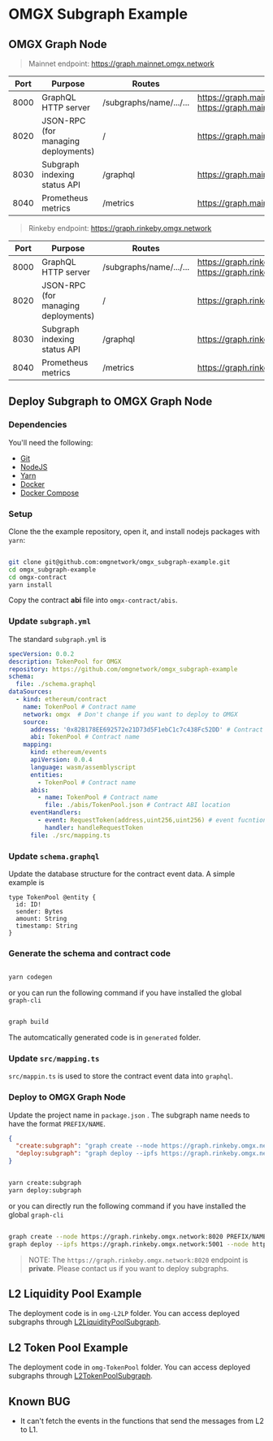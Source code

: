 # OMGX Subgraph Example

## OMGX Graph Node

> Mainnet endpoint: https://graph.mainnet.omgx.network

| **Port** | **Purpose**                               | **Routes**              | URL                                                          | **Permission** |
| -------- | ----------------------------------------- | ----------------------- | ------------------------------------------------------------ | -------------- |
| 8000     | GraphQL HTTP server                       | /subgraphs/name/.../... | https://graph.mainnet.omgx.network <br />https://graph.mainnet.omgx.network:8000 | Public         |
| 8020     | JSON-RPC<br /> (for managing deployments) | /                       | https://graph.mainnet.omgx.network:8020                      | Private        |
| 8030     | Subgraph indexing status API              | /graphql                | https://graph.mainnet.omgx.network:8030                      | Public         |
| 8040     | Prometheus metrics                        | /metrics                | https://graph.mainnet.omgx.network:8040                      | Public         |

> Rinkeby endpoint: https://graph.rinkeby.omgx.network

| **Port** | **Purpose**                               | **Routes**              | URL                                                          | **Permission** |
| -------- | ----------------------------------------- | ----------------------- | ------------------------------------------------------------ | -------------- |
| 8000     | GraphQL HTTP server                       | /subgraphs/name/.../... | https://graph.rinkeby.omgx.network <br />https://graph.rinkeby.omgx.network:8000 | Public         |
| 8020     | JSON-RPC<br /> (for managing deployments) | /                       | https://graph.rinkeby.omgx.network:8020                      | Private        |
| 8030     | Subgraph indexing status API              | /graphql                | https://graph.rinkeby.omgx.network:8030                      | Public         |
| 8040     | Prometheus metrics                        | /metrics                | https://graph.rinkeby.omgx.network:8040                      | Public         |

## Deploy Subgraph to OMGX Graph Node

### Dependencies

You'll need the following:

- [Git](https://git-scm.com/downloads)
- [NodeJS](https://nodejs.org/en/download/)
- [Yarn](https://classic.yarnpkg.com/en/docs/install)
- [Docker](https://docs.docker.com/get-docker/)
- [Docker Compose](https://docs.docker.com/compose/install/)

### Setup

Clone the the example repository, open it, and install nodejs packages with `yarn`:

```bash

git clone git@github.com:omgnetwork/omgx_subgraph-example.git
cd omgx_subgraph-example
cd omgx-contract
yarn install

```

Copy the contract **abi** file into `omgx-contract/abis`.

### Update `subgraph.yml`

The standard `subgraph.yml` is

```yaml
specVersion: 0.0.2
description: TokenPool for OMGX
repository: https://github.com/omgnetwork/omgx_subgraph-example
schema:
  file: ./schema.graphql
dataSources:
  - kind: ethereum/contract
    name: TokenPool # Contract name
    network: omgx  # Don't change if you want to deploy to OMGX
    source:
      address: '0x82B178EE692572e21D73d5F1ebC1c7c438Fc52DD' # Contract address
      abi: TokenPool # Contract name
    mapping:
      kind: ethereum/events
      apiVersion: 0.0.4
      language: wasm/assemblyscript
      entities:
        - TokenPool # Contract name
      abis:
        - name: TokenPool # Contract name
          file: ./abis/TokenPool.json # Contract ABI location
      eventHandlers:
        - event: RequestToken(address,uint256,uint256) # event fucntion in the contract
          handler: handleRequestToken
      file: ./src/mapping.ts
```

### Update `schema.graphql`

Update the database structure for the contract event data. A simple example is 

```
type TokenPool @entity {
  id: ID!
  sender: Bytes
  amount: String
  timestamp: String
}
```

### Generate the schema and contract code

```bash

yarn codegen

```

or you can run the following command if you have installed the global `graph-cli`

```bash

graph build

```

The automcatically generated code is in `generated` folder.

### Update `src/mapping.ts`

`src/mappin.ts` is used to store the contract event data into `graphql`.

### Deploy to OMGX Graph Node

Update the project name in `package.json` . The subgraph name needs to have the format `PREFIX/NAME`.

```json
{  
  "create:subgraph": "graph create --node https://graph.rinkeby.omgx.network:8020 PREFIX/NAME",
  "deploy:subgraph": "graph deploy --ipfs https://graph.rinkeby.omgx.network:5001 --node https://graph.rinkeby.omgx.network:8020 PREFIX/NAME"
}
```

```bash

yarn create:subgraph
yarn deploy:subgraph

```

or you can directly run the following command if you have installed the global `graph-cli`

```bash

graph create --node https://graph.rinkeby.omgx.network:8020 PREFIX/NAME
graph deploy --ipfs https://graph.rinkeby.omgx.network:5001 --node https://graph.rinkeby.omgx.network:8020 PREFIX/NAME 

```

> NOTE: The `https://graph.rinkeby.omgx.network:8020` endpoint is **private**. Please contact us if you want to deploy subgraphs.

## L2 Liquidity Pool Example

The deployment code is in `omg-L2LP` folder. You can access deployed subgraphs through [L2LiquidityPoolSubgraph](https://graph.rinkeby.omgx.network/subgraphs/name/omgx/L2LiquidityPool).

## L2 Token Pool Example

The deployment code in `omg-TokenPool` folder. You can access deployed subgraphs through [L2TokenPoolSubgraph](https://graph.rinkeby.omgx.network/subgraphs/name/omgx/TokenPool ).

## Known BUG

* It can't fetch the events in the functions that send the messages from L2 to L1.
